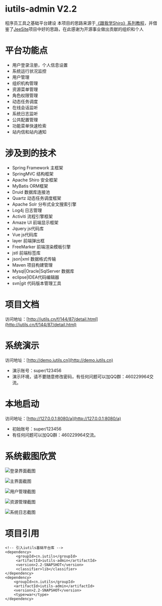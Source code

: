 # iutils-admin V2.2
程序员工具之基础平台建设
本项目的思路来源于[《跟我学Shiro》系列教程](http://jinnianshilongnian.iteye.com/blog/2018398)，并借鉴了[JeeSite](https://git.oschina.net/thinkgem/jeesite)项目中好的思路，在此感谢为开源事业做出贡献的组织和个人

# 平台功能点
- 用户登录注册，个人信息设置
- 系统运行状况监控
- 用户管理
- 组织机构管理
- 资源菜单管理
- 角色权限管理
- 动态任务调度
- 在线会话监听
- 系统日志监听
- 公共配置管理
- 功能菜单快速检索
- 站内信和站内通知

# 涉及到的技术
- Spring Framework 主框架
- SpringMVC 结构框架
- Apache Shiro 安全框架
- MyBatis ORM框架
- Druid 数据库连接池
- Quartz 动态任务调度框架
- Apache Solr 分布式全文搜索引擎
- Log4j 日志管理
- Activiti 流程引擎框架
- Amaze UI 前端显示框架
- Jquery js代码库
- Vue js代码库
- layer 前端弹出框
- FreeMarker 前端渲染模板引擎
- jstl 前端标签库
- json|xml 数据格式传输
- Maven 项目构建管理
- Mysql|Oracle|SqlServer 数据库
- eclipse|IDEA代码编辑器
- svn|git 代码版本管理工具

# 项目文档
访问地址：[http://iutils.cn/f/144/87/detail.html](http://iutils.cn/f/144/87/detail.html)

# 系统演示
访问地址：[http://demo.iutils.cn](http://demo.iutils.cn)
- 演示账号：super/123456
- 演示环境，请不要随意修改密码，有任何问题可以加QQ群：460229964交流。

# 本地启动
访问地址：[http://127.0.0.1:8080/a](http://127.0.0.1:8080/a)
- 初始账号：super/123456
- 有任何问题可以加QQ群：460229964交流。

# 系统截图欣赏
![登录界面截图](https://github.com/iutils/iutils-admin/blob/master/doc/img/登录界面截图.png)

![主界面截图](https://github.com/iutils/iutils-admin/blob/master/doc/img/主界面截图.png)

![用户管理截图](https://github.com/iutils/iutils-admin/blob/master/doc/img/用户管理截图.png)

![资源管理截图](https://github.com/iutils/iutils-admin/blob/master/doc/img/资源管理截图.png)

![系统日志截图](https://github.com/iutils/iutils-admin/blob/master/doc/img/系统日志截图.png)

# 项目引用
```
<!-- 引入iutils基础平台库 -->
<dependency>
     <groupId>cn.iutils</groupId>
     <artifactId>iutils-admin</artifactId>
     <version>2.2-SNAPSHOT</version>
     <classifier>lib</classifier>
</dependency>
<dependency>
    <groupId>cn.iutils</groupId>
    <artifactId>iutils-admin</artifactId>
    <version>2.2-SNAPSHOT</version>
    <type>war</type>
</dependency>
```
